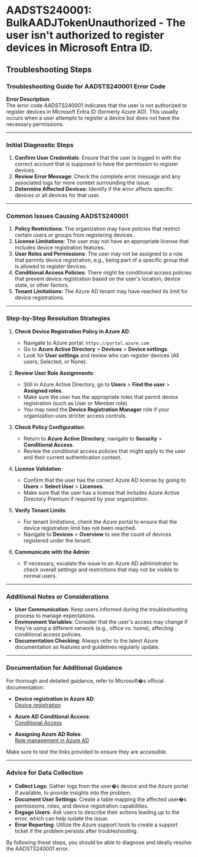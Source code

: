 # AADSTS240001: BulkAADJTokenUnauthorized - The user isn't authorized to register devices in Microsoft Entra ID.


## Troubleshooting Steps
### Troubleshooting Guide for AADSTS240001 Error Code

**Error Description**:  
The error code AADSTS240001 indicates that the user is not authorized to register devices in Microsoft Entra ID (formerly Azure AD). This usually occurs when a user attempts to register a device but does not have the necessary permissions.

---

### Initial Diagnostic Steps

1. **Confirm User Credentials**: Ensure that the user is logged in with the correct account that is supposed to have the permission to register devices.
2. **Review Error Message**: Check the complete error message and any associated logs for more context surrounding the issue.
3. **Determine Affected Devices**: Identify if the error affects specific devices or all devices for that user.

---

### Common Issues Causing AADSTS240001

1. **Policy Restrictions**: The organization may have policies that restrict certain users or groups from registering devices.
2. **License Limitations**: The user may not have an appropriate license that includes device registration features.
3. **User Roles and Permissions**: The user may not be assigned to a role that permits device registration, e.g., being part of a specific group that is allowed to register devices.
4. **Conditional Access Policies**: There might be conditional access policies that prevent device registration based on the user's location, device state, or other factors.
5. **Tenant Limitations**: The Azure AD tenant may have reached its limit for device registrations.

---

### Step-by-Step Resolution Strategies

1. **Check Device Registration Policy in Azure AD**:
   - Navigate to Azure portal: `https://portal.azure.com`
   - Go to **Azure Active Directory** > **Devices** > **Device settings**.
   - Look for **User settings** and review who can register devices (All users, Selected, or None).

2. **Review User Role Assignments**:
   - Still in Azure Active Directory, go to **Users** > **Find the user** > **Assigned roles**.
   - Make sure the user has the appropriate roles that permit device registration (such as User or Member role).
   - You may need the **Device Registration Manager** role if your organization uses stricter access controls.

3. **Check Policy Configuration**:
   - Return to **Azure Active Directory**, navigate to **Security** > **Conditional Access**.
   - Review the conditional access policies that might apply to the user and their current authentication context.

4. **License Validation**:
   - Confirm that the user has the correct Azure AD license by going to **Users** > **Select User** > **Licenses**.
   - Make sure that the user has a license that includes Azure Active Directory Premium if required by your organization.

5. **Verify Tenant Limits**:
   - For tenant limitations, check the Azure portal to ensure that the device registration limit has not been reached.
   - Navigate to **Devices** > **Overview** to see the count of devices registered under the tenant.

6. **Communicate with the Admin**:
   - If necessary, escalate the issue to an Azure AD administrator to check overall settings and restrictions that may not be visible to normal users.

---

### Additional Notes or Considerations

- **User Communication**: Keep users informed during the troubleshooting process to manage expectations.
- **Environment Variables**: Consider that the user's access may change if they're using a different network (e.g., office vs. home), affecting conditional access policies.
- **Documentation Checking**: Always refer to the latest Azure documentation as features and guidelines regularly update.

---

### Documentation for Additional Guidance

For thorough and detailed guidance, refer to Microsoft�s official documentation:
- **Device registration in Azure AD**:  
  [Device registration](https://docs.microsoft.com/en-us/azure/active-directory/devices/device-management)
  
- **Azure AD Conditional Access**:  
  [Conditional Access](https://docs.microsoft.com/en-us/azure/active-directory/conditional-access/overview)
  
- **Assigning Azure AD Roles**:  
  [Role management in Azure AD](https://docs.microsoft.com/en-us/azure/active-directory/roles/manage-roles-portal)

Make sure to test the links provided to ensure they are accessible.

---

### Advice for Data Collection

- **Collect Logs**: Gather logs from the user�s device and the Azure portal if available, to provide insights into the problem.
- **Document User Settings**: Create a table mapping the affected user�s permissions, roles, and device registration capabilities.
- **Engage Users**: Ask users to describe their actions leading up to the error, which can help isolate the issue.
- **Error Reporting**: Utilize the Azure support tools to create a support ticket if the problem persists after troubleshooting.

By following these steps, you should be able to diagnose and ideally resolve the AADSTS240001 error.
